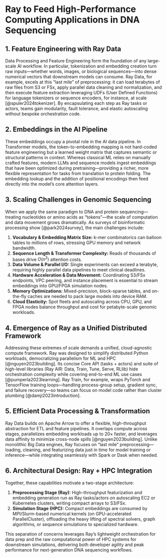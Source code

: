 # Ray to Feed High-Performance Computing Applications in DNA Sequencing

## 1. Feature Engineering with Ray Data

Data Processing and Feature Engineering form the foundation of any large-scale AI workflow. In particular, tokenization and embedding creation turn raw inputs—whether words, images, or biological sequences—into dense numerical vectors that downstream models can consume. Ray Data, for example, excels at this “last mile” of preprocessing: it can load terabytes of raw files from S3 or FSx, apply parallel data cleaning and normalization, and then execute feature extraction leveraging UDFs (User Defined Functions) for language tokenizers or sequence encoders, for instance, at scale \[@spuler2024tokenizer]. By encapsulating each step as Ray tasks or actors, teams gain modularity, fault tolerance, and elastic autoscaling without bespoke orchestration code.

## 2. Embeddings in the AI Pipeline

These embeddings occupy a pivotal role in the AI data pipeline. In Transformer models, the token-to-embedding mapping is not hard-coded feature engineering but a learned weight matrix that captures semantic or structural patterns in context. Whereas classical ML relies on manually crafted features, modern LLMs and sequence models ingest embeddings that have been optimized during pretraining—providing a richer, more flexible representation for tasks from translation to protein folding. The embedding lookup and the addition of positional encodings then feed directly into the model’s core attention layers.

## 3. Scaling Challenges in Genomic Sequencing

When we apply the same paradigm to DNA and protein sequencing—treating nucleotides or amino acids as “tokens”—the scale of computation and data movement grows dramatically. As surveys of bioinformatic processing show \[@park2024survey], the main challenges include:

1. **Vocabulary & Embedding Matrix Size:** k-mer combinatorics can balloon tables to millions of rows, stressing GPU memory and network bandwidth.
2. **Sequence Length & Transformer Complexity:** Reads of thousands of bases drive $O(n^2)$ attention costs.
3. **Data Volume & Parallel I/O:** Single experiments can exceed a terabyte, requiring highly parallel data pipelines to meet clinical deadlines.
4. **Hardware Acceleration & Data Movement:** Coordinating S3/FSx endpoints, VPC peering, and instance placement is essential to stream embeddings into GPU/FPGA simulation nodes.
5. **Memory Optimizations:** Mixed-precision, block-sparse tables, and on-the-fly caches are needed to pack large models into device RAM.
6. **Cloud Elasticity:** Spot fleets and autoscaling across CPU, GPU, and FPGA nodes balance throughput and cost for petabyte-scale genomic workloads.

## 4. Emergence of Ray as a Unified Distributed Framework

Addressing these extremes of scale demands a unified, cloud-agnostic compute framework. Ray was designed to simplify distributed Python workloads, democratizing parallelism for ML and HPC \[@nguyen2023building]. Its concise Core API (tasks + actors) and suite of high-level libraries (Ray AIR: Data, Train, Tune, Serve, RLlib) hide orchestration complexity while covering end-to-end ML use cases \[@pumperla2023learning]. Ray Train, for example, wraps PyTorch and TensorFlow training loops—handling process-group setup, gradient sync, and failure recovery—so teams can focus on model code rather than cluster plumbing \[@damji2023introduction].

## 5. Efficient Data Processing & Transformation

Ray Data builds on Apache Arrow to offer a flexible, high-throughput abstraction for ETL and feature pipelines. It overlaps compute across stages, parallelizes embedding workloads up to 20× faster, and leverages data affinity to minimize cross-node spills \[@nguyen2023building]. Unlike monolithic Big Data engines, Ray focuses on “last mile” preprocessing—loading, cleaning, and featurizing data just in time for model training or inference—while integrating seamlessly with Spark or Dask when needed.

## 6. Architectural Design: Ray + HPC Integration

Together, these capabilities motivate a two-stage architecture:

1. **Preprocessing Stage (Ray):** High-throughput featurization and embedding generation run as Ray tasks/actors on autoscaling EC2 or Kubernetes clusters, writing compact arrays to S3/FSx.
2. **Simulation Stage (HPC):** Compact embeddings are consumed by MPI/Slurm-based numerical kernels (on GPU-accelerated ParallelCluster), offloading the heavy lifting of spectral solvers, graph algorithms, or sequence simulations to specialized hardware.

This separation of concerns leverages Ray’s lightweight orchestration for data prep and the raw computational power of HPC systems for downstream simulations, delivering both developer agility and peak performance for next-generation DNA sequencing workflows.
